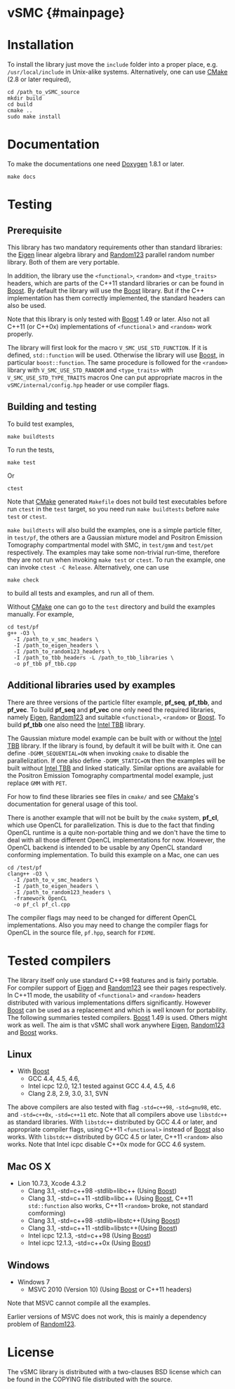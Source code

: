 vSMC {#mainpage}
================

# Installation

To install the library just move the `include` folder into a proper place,
e.g. `/usr/local/include` in Unix-alike systems. Alternatively, one can use
[CMake][CMake] (2.8 or later required),

    cd /path_to_vSMC_source
    mkdir build
    cd build
    cmake ..
    sudo make install

# Documentation

To make the documentations one need [Doxygen][Doxygen] 1.8.1 or later.

    make docs

# Testing

## Prerequisite

This library has two mandatory requirements other than standard libraries: the
[Eigen][Eigen] linear algebra library and [Random123][Random123] parallel
random number library. Both of them are very portable.

In addition, the library use the `<functional>`, `<random>` and `<type_traits>`
headers, which are parts of the  C++11 standard libraries or can be found in
[Boost][Boost]. By default the library will use the [Boost][Boost] library. But
if the C++ implementation has them correctly implemented, the standard headers
can also be used.

Note that this library is only tested with [Boost][Boost] 1.49 or later. Also
not all C++11 (or C++0x) implementations of `<functional`> and `<random>` work
properly.

The library will first look for the macro `V_SMC_USE_STD_FUNCTION`. If it is
defined, `std::function` will be used. Otherwise the library will use
[Boost][Boost], in particular `boost::function`. The same procedure is followed
for the `<random>` library with `V_SMC_USE_STD_RANDOM` and `<type_traits>` with
`V_SMC_USE_STD_TYPE_TRAITS` macros One can put appropriate macros in the
`vSMC/internal/config.hpp` header or use compiler flags.

## Building and testing

To build test examples,

    make buildtests

To run the tests,

    make test

Or

    ctest

Note that [CMake][CMake] generated `Makefile` does not build test executables
before run `ctest` in the `test` target, so you need run `make buildtests`
before `make test` or `ctest`.

`make buildtests` will also build the examples, one is a simple particle
filter, in `test/pf`, the others are a Gaussian mixture model and Positron
Emission Tomography compartmental model with SMC, in `test/gmm` and `test/pet`
respectively. The examples may take some non-trivial run-time, therefore they
are not run when invoking `make test` or `ctest`. To run the example, one can
invoke `ctest -C Release`. Alternatively, one can use

    make check

to build all tests and examples, and run all of them.

Without [CMake][CMake] one can go to the `test` directory and build the
examples manually. For example,

    cd test/pf
    g++ -O3 \
      -I /path_to_v_smc_headers \
      -I /path_to_eigen_headers \
      -I /path_to_random123_headers \
      -I /path_to_tbb_headers -L /path_to_tbb_libraries \
      -o pf_tbb pf_tbb.cpp

## Additional libraries used by examples

There are three versions of the particle filter example, **pf_seq**,
**pf_tbb**, and **pf_vec**. To build **pf_seq** and **pf_vec** one only need
the required libraries, namely [Eigen][Eigen], [Random123][Random123] and
suitable `<functional>`, `<random>` or [Boost][Boost]. To build **pf_tbb** one
also need the [Intel TBB][Intel TBB] library.

The Gaussian mixture model example can be built with or without the [Intel
TBB][Intel TBB] library. If the library is found, by default it will be built
with it. One can define `-DGMM_SEQUENTIAL=ON` when invoking `cmake` to disable
the parallelization. If one also define `-DGMM_STATIC=ON` then the examples
will be built without [Intel TBB][Intel TBB] and linked statically. Similar
options are available for the Positron Emission Tomography compartmental model
example, just replace `GMM` with `PET`.

For how to find these libraries see files in `cmake/` and see [CMake][CMake]'s
documentation for general usage of this tool.

There is another example that will not be built by the `cmake` system,
**pf_cl**, which use OpenCL for parallelization. This is due to the fact that
finding OpenCL runtime is a quite non-portable thing and we don't have the time
to deal with all those different OpenCL implementations for now. However, the
OpenCL backend is intended to be usable by any OpenCL standard conforming
implementation. To build this example on a Mac, one can ues

    cd /test/pf
    clang++ -O3 \
      -I /path_to_v_smc_headers \
      -I /path_to_eigen_headers \
      -I /path_to_random123_headers \
      -framework OpenCL
      -o pf_cl pf_cl.cpp

The compiler flags may need to be changed for different OpenCL implementations.
Also you may need to change the compiler flags for OpenCL in the source file,
`pf.hpp`, search for `FIXME`.

# Tested compilers

The library itself only use standard C++98 features and is fairly portable.
For compiler support of [Eigen][Eigen] and [Random123][Random123] see their
pages respectively. In C++11 mode, the usability of `<functional>` and
`<random>` headers distributed with various implementations differs
significantly. However [Boost][Boost] can be used as a replacement and which is
well known for portability. The following summaries tested compilers.
[Boost][Boost] 1.49 is used. Others might work as well. The aim is that vSMC
shall work anywhere [Eigen][Eigen], [Random123][Random123] and [Boost][Boost]
works.

## Linux

- With [Boost][Boost]
  * GCC 4.4, 4.5, 4.6,
  * Intel icpc 12.0, 12.1
    tested against GCC 4.4, 4.5, 4.6
  * Clang 2.8, 2.9, 3.0, 3.1, SVN

The above compilers are also tested with flag `-std=c++98`, `-std=gnu98`, etc.
and `-std=c++0x`, `-std=c++11` etc. Note that all compilers above use
`libstdc++` as standard libraries. With `libstdc++` distributed by GCC 4.4 or
later, and appropriate compiler flags, using C++11 `<functional>` instead of
[Boost][Boost] also works. With `libstdc++` distributed by GCC 4.5 or later,
C++11 `<random>` also works. Note that Intel icpc disable C++0x mode for
GCC 4.6 system.

## Mac OS X

- Lion 10.7.3, Xcode 4.3.2
  * Clang 3.1, -std=c++98 -stdlib=libc++ (Using [Boost][Boost])
  * Clang 3.1, -std=c++11 -stdlib=libc++ (Using [Boost][Boost], C++11
    `std::function` also works, C++11 `<random>` broke, not standard
    comforming)
  * Clang 3.1, -std=c++98 -stdlib=libstc++(Using [Boost][Boost])
  * Clang 3.1, -std=c++11 -stdlib=libstc++(Using [Boost][Boost])
  * Intel icpc 12.1.3, -std=c++98 (Using [Boost][Boost])
  * Intel icpc 12.1.3, -std=c++0x (Using [Boost][Boost])

## Windows

- Windows 7
  * MSVC 2010 (Version 10) (Using [Boost][Boost] or C++11 headers)

Note that MSVC cannot compile all the examples.

Earlier versions of MSVC does not work, this is mainly a dependency problem of
[Random123][Random123].

# License

The vSMC library is distributed with a two-clauses BSD license which can be
found in the COPYING file distributed with the source.

[Boost]: http://www.boost.org/
[CMake]: http://www.cmake.org/
[Doxygen]: http://www.stack.nl/~dimitri/doxygen/manual.html
[Eigen]: http://eigen.tuxfamily.org/index.php
[Random123]: http://www.thesalmons.org/john/random123/releases/latest/docs/index.html
[SMCTC]: http://www2.warwick.ac.uk/fac/sci/statistics/staff/academic-research/johansen/smctc/
[Intel TBB]: http://threadingbuildingblocks.org/


